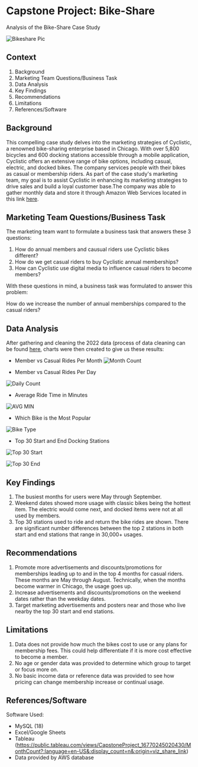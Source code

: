 # Capstone Project: Bike-Share
Analysis of the Bike-Share Case Study

![Bikeshare Pic](https://user-images.githubusercontent.com/123437423/224172325-dfbcaf49-61f0-45d1-baec-fe69b0ef882d.PNG)


## Context
1. Background  
2. Marketing Team Questions/Business Task
3. Data Analysis
4. Key Findings
5. Recommendations
6. Limitations
7. References/Software

## Background
This compelling case study delves into the marketing strategies of Cyclistic, a renowned bike-sharing enterprise based in Chicago. With over 5,800 bicycles and 600 docking stations accessible through a mobile application, Cyclistic offers an extensive range of bike options, including casual, electric, and docked bikes. The company services people with their bikes as casual or membership riders. As part of the case study's marketing team, my goal is to assist Cyclistic in enhancing its marketing strategies to drive sales and build a loyal customer base.The company was able to gather monthly data and store it through Amazon Web Services located in this link [here](https://divvy-tripdata.s3.amazonaws.com/index.html).

## Marketing Team Questions/Business Task
The marketing team want to formulate a business task that answers these 3 questions:
1. How do annual members and causual riders use Cyclistic bikes different?
2. How do we get casual riders to buy Cyclistic annual memberships?
3. How can Cyclistic use digital media to influence casual riders to become members?

With these questions in mind, a business task was formulated to answer this problem: 

How do we increase the number of annual memberships compared to the casual riders?

## Data Analysis
After gathering and cleaning the 2022 data (process of data cleaning can be found [here](https://github.com/jo3kim/Capstone-Project/blob/main/Cleaning2Ways_README.md), charts were then created to give us these results:

* Member vs Casual Rides Per Month
![Month Count](https://user-images.githubusercontent.com/123437423/221058561-b3af0c42-662e-4ea8-a82f-bc9dacf005ab.png)


* Member vs Casual Rides Per Day

![Daily Count](https://user-images.githubusercontent.com/123437423/221058598-819a0b1e-f54e-4399-85a9-a21af74b1f2e.png)


* Average Ride Time in Minutes

![AVG MIN](https://user-images.githubusercontent.com/123437423/221058619-066aecfe-af73-4c02-90ab-2ff0460d8ec1.png)


* Which Bike is the Most Popular

![Bike Type](https://user-images.githubusercontent.com/123437423/221058643-b26c1a60-2737-4a81-aff6-221abece7dce.png)


* Top 30 Start and End Docking Stations


![Top 30 Start](https://user-images.githubusercontent.com/123437423/221061537-5cd3725d-c430-43f7-b655-3bcb95181072.png)


![Top 30 End](https://user-images.githubusercontent.com/123437423/221061559-473db355-9796-4140-a3f3-21b33286ccd5.png)


## Key Findings
1. The busiest months for users were May through September.
2. Weekend dates showed more usage with classic bikes being the hottest item. The electric would come next, and docked items were not at all used by members.
3. Top 30 stations used to ride and return the bike rides are shown. There are significant number differences between the top 2 stations in both start and end stations that range in 30,000+ usages. 

## Recommendations
1. Promote more advertisements and discounts/promotions for memberships leading up to and in the top 4 months for casual riders. These months are May through August. Technically, when the months become warmer in Chicago, the usage goes up.
2. Increase advertisements and discounts/promotions on the weekend dates rather than the weekday dates.
3. Target marketing advertisements and posters near and those who live nearby the top 30 start and end stations.

## Limitations
1. Data does not provide how much the bikes cost to use or any plans for membership fees. This could help differentiate if it is more cost effective to become a member. 
2. No age or gender data was provided to determine which group to target or focus more on.
3. No basic income data or reference data was provided to see how pricing can change membership increase or continual usage.

## References/Software
Software Used:
* MySQL (18)
* Excel/Google Sheets
* Tableau (https://public.tableau.com/views/CapstoneProject_16770245020430/MonthCount?:language=en-US&:display_count=n&:origin=viz_share_link)
* Data provided by AWS database

